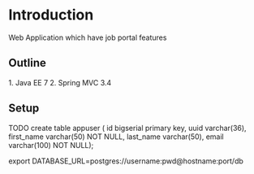 <h1>Introduction</h1>
Web Application which have job portal features

<h2>Outline</h2>
1. Java EE 7
2. Spring MVC 3.4

<h2>Setup</h2>
TODO
create table appuser ( id bigserial primary key, uuid varchar(36), first_name varchar(50) NOT NULL, last_name varchar(50), email varchar(100) NOT NULL);


export DATABASE_URL=postgres://username:pwd@hostname:port/db